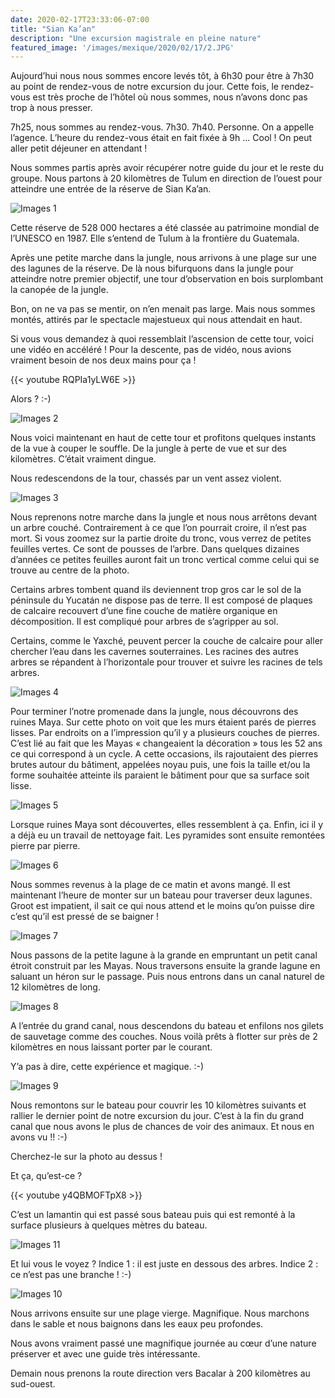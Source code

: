 ```yaml
---
date: 2020-02-17T23:33:06-07:00
title: "Sian Ka’an"
description: "Une excursion magistrale en pleine nature"
featured_image: '/images/mexique/2020/02/17/2.JPG'
---
```


Aujourd’hui nous nous sommes encore levés tôt, à 6h30 pour être à 7h30 au point de rendez-vous de notre excursion du jour. Cette fois, le rendez-vous est très proche de l’hôtel où nous sommes, nous n’avons donc pas trop à nous presser. 

7h25, nous sommes au rendez-vous. 7h30. 7h40. Personne. On a appelle l’agence. L’heure du rendez-vous était en fait fixée à 9h ... Cool ! On peut aller petit déjeuner en attendant !

Nous sommes partis après avoir récupérer notre guide du jour et le reste du groupe. Nous partons à 20 kilomètres de Tulum en direction de l’ouest pour atteindre une entrée de la réserve de Sian Ka’an. 

![Images 1](/images/mexique/2020/02/17/1.JPG)

Cette réserve de 528 000 hectares a été classée au patrimoine mondial de l’UNESCO en 1987. Elle s’entend de Tulum à la frontière du Guatemala. 

Après une petite marche dans la jungle, nous arrivons à une plage sur une des lagunes de la réserve. De là nous bifurquons dans la jungle pour atteindre notre premier objectif, une tour d’observation en bois surplombant la canopée de la jungle. 

Bon, on ne va pas se mentir, on n’en menait pas large. Mais nous sommes montés, attirés par le spectacle majestueux  qui nous attendait en haut. 

Si vous vous demandez à quoi ressemblait l’ascension de cette tour, voici une vidéo en accéléré ! Pour la descente, pas de vidéo, nous avions vraiment besoin de nos deux mains pour ça !

{{< youtube RQPIa1yLW6E >}}

Alors ? :-)

![Images 2](/images/mexique/2020/02/17/2.JPG)

Nous voici maintenant en haut de cette tour et profitons quelques instants de la vue à couper le souffle. De la jungle à perte de vue et sur des kilomètres. C’était vraiment dingue. 

Nous redescendons de la tour, chassés par un vent assez violent. 

![Images 3](/images/mexique/2020/02/17/3.JPG)

 Nous reprenons notre marche dans la jungle et nous nous arrêtons devant un arbre couché.  Contrairement à ce que l’on pourrait croire, il n’est pas mort. Si vous zoomez sur la partie droite du tronc, vous verrez de petites feuilles vertes. Ce sont de pousses de l’arbre. Dans quelques dizaines d’années ce petites feuilles auront fait un tronc vertical comme celui qui se trouve au centre  de la photo. 
 
 Certains arbres tombent quand ils deviennent trop gros car le sol de la péninsule du Yucatán ne dispose pas de terre. Il est composé de plaques de calcaire recouvert d’une fine couche de matière organique en décomposition. Il est compliqué pour arbres de s’agripper au sol. 
 
 Certains, comme le Yaxché, peuvent percer la couche de calcaire pour aller chercher l’eau dans les cavernes souterraines. Les racines des autres arbres se répandent à l’horizontale pour trouver et suivre les racines de tels arbres. 

![Images 4](/images/mexique/2020/02/17/4.JPG)

Pour terminer l’notre promenade dans la jungle, nous découvrons des ruines Maya. Sur cette photo on voit que les murs étaient parés de pierres lisses. Par endroits on a l’impression qu’il y a plusieurs couches de pierres. C’est lié au fait que les Mayas « changeaient la décoration » tous les 52 ans ce qui correspond à un cycle. A cette occasions, ils rajoutaient des pierres brutes autour du bâtiment, appelées noyau puis, une fois la taille et/ou la forme souhaitée atteinte ils paraient le bâtiment pour que sa surface soit lisse. 

![Images 5](/images/mexique/2020/02/17/5.JPG)

Lorsque ruines Maya sont découvertes, elles ressemblent à ça. Enfin, ici il y a déjà eu un travail de nettoyage fait. Les pyramides sont ensuite remontées pierre par pierre. 

![Images 6](/images/mexique/2020/02/17/6.JPG)

Nous sommes revenus à la plage de ce matin et avons mangé. Il est maintenant l’heure de monter sur un bateau pour traverser deux lagunes. Groot est impatient, il sait ce qui nous attend et le moins qu’on puisse dire c’est qu’il est pressé de se baigner !

![Images 7](/images/mexique/2020/02/17/7.JPG)

Nous passons de la petite lagune à la grande en empruntant un petit canal étroit construit par les Mayas. Nous traversons ensuite la grande lagune en saluant un héron sur le passage. Puis nous entrons dans un canal naturel de 12 kilomètres de long. 

![Images 8](/images/mexique/2020/02/17/8.JPG)

A l’entrée du grand canal, nous descendons du bateau et enfilons nos gilets de sauvetage comme des couches. Nous voilà prêts à flotter sur près de 2 kilomètres en nous laissant porter par le courant. 

Y’a pas à dire, cette expérience et magique. :-)

![Images 9](/images/mexique/2020/02/17/9.JPG)

Nous remontons sur le bateau pour couvrir les 10 kilomètres suivants et rallier le dernier point de notre excursion du jour. C’est à la fin du grand canal que nous avons le plus de chances de voir des animaux. Et nous en avons vu !! :-)

Cherchez-le sur la photo au dessus !

Et ça, qu’est-ce ?

{{< youtube y4QBMOFTpX8 >}}

C’est un lamantin qui est passé sous bateau puis qui est remonté à la surface plusieurs à quelques mètres du bateau. 

![Images 11](/images/mexique/2020/02/17/11.JPG)

Et lui vous le voyez ? 
Indice 1 : il est juste en dessous des arbres. 
Indice 2 : ce n’est pas une branche ! :-)

![Images 10](/images/mexique/2020/02/17/10.JPG)

Nous arrivons ensuite sur une plage vierge. Magnifique. Nous marchons dans le sable et nous baignons dans les eaux peu profondes. 

Nous avons vraiment passé une magnifique journée au cœur d’une nature préserver et avec une guide très intéressante. 

Demain nous prenons la route direction vers Bacalar à 200 kilomètres au sud-ouest. 